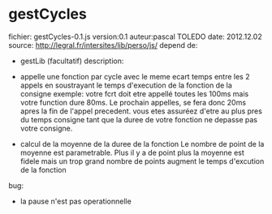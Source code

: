 gestCycles
==========

fichier: gestCycles-0.1.js
version:0.1
auteur:pascal TOLEDO
date: 2012.12.02
source: http://legral.fr/intersites/lib/perso/js/
depend de:
  * gestLib (facultatif)
description:
* appelle une fonction par cycle avec le meme ecart temps entre les 2 appels en soustrayant le temps d'execution de la fonction de la consigne
 exemple: votre fcrt doit etre appellé toutes les 100ms mais votre function dure 80ms. Le prochain appelles, se fera donc 20ms apres la fin de l'appel precedent.
vous etes assuréez d'etre au plus pres du temps consigne tant que la duree de votre fonction ne depasse pas votre consigne.

* calcul de la moyenne de la duree de la fonction
 Le nombre de point de la moyenne est parametrable. Plus il y a de point plus la moyenne est fidele mais un trop grand nombre de points augment le temps d'excution de la fonction

bug:
* la pause n'est pas operationnelle
